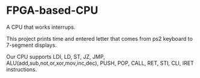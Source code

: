 # FPGA-based-CPU
A CPU that works interrups.

This project prints time and entered letter that comes from ps2 keyboard to 7-segment displays.

Our CPU supports LDI, LD, ST, JZ, JMP, ALU(add,sub,not,or,xor,mov,inc,dec), PUSH, POP, CALL, RET, STI, CLI, IRET instructions.
